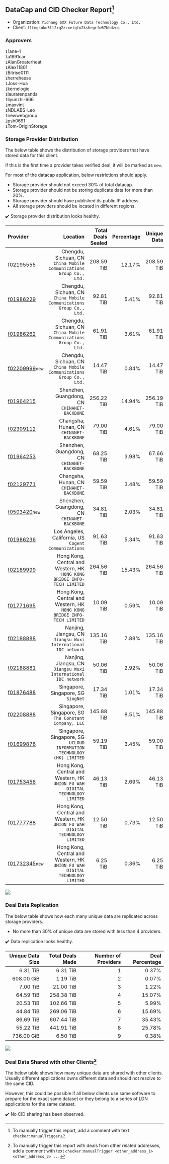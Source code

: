 ## DataCap and CID Checker Report[^1]
 - Organization: `Yichang SXX Future Data Technology Co., Ltd.`
 - Client: `f1tmgsuko5ll2xq2zcxetgfu2kshegrfw67bbdzcq`
### Approvers
`1`1ane-1<br/>`1`a1991car<br/>`1`AlanGreaterheat<br/>`1`Alex11801<br/>`1`Bitrise0111<br/>`1`herrehesse<br/>`1`Joss-Hua<br/>`1`kernelogic<br/>`1`laurarenpanda<br/>`1`liyunzhi-666<br/>`1`maxvint<br/>`1`NDLABS-Leo<br/>`1`newwebgroup<br/>`2`psh0691<br/>`1`Tom-OriginStorage


### Storage Provider Distribution
The below table shows the distribution of storage providers that have stored data for this client.

If this is the first time a provider takes verified deal, it will be marked as `new`.

For most of the datacap application, below restrictions should apply.
 - Storage provider should not exceed 30% of total datacap.
 - Storage provider should not be storing duplicate data for more than 20%.
 - Storage provider should have published its public IP address.
 - All storage providers should be located in different regions.

✔️ Storage provider distribution looks healthy.

| Provider                                                    |                                                                         Location | Total Deals Sealed | Percentage | Unique Data | Duplicate Deals |
| :---------------------------------------------------------- | -------------------------------------------------------------------------------: | -----------------: | ---------: | ----------: | --------------: |
| [f02195555](https://filfox.info/en/address/f02195555)       |           Chengdu, Sichuan, CN<br/>`China Mobile Communications Group Co., Ltd.` |         208.59 TiB |     12.17% |  208.59 TiB |           0.00% |
| [f01986229](https://filfox.info/en/address/f01986229)       |           Chengdu, Sichuan, CN<br/>`China Mobile Communications Group Co., Ltd.` |          92.81 TiB |      5.41% |   92.81 TiB |           0.00% |
| [f01986262](https://filfox.info/en/address/f01986262)       |           Chengdu, Sichuan, CN<br/>`China Mobile Communications Group Co., Ltd.` |          61.91 TiB |      3.61% |   61.91 TiB |           0.00% |
| [f02209999](https://filfox.info/en/address/f02209999)`new`  |           Chengdu, Sichuan, CN<br/>`China Mobile Communications Group Co., Ltd.` |          14.47 TiB |      0.84% |   14.47 TiB |           0.00% |
| [f01964215](https://filfox.info/en/address/f01964215)       |                                  Shenzhen, Guangdong, CN<br/>`CHINANET-BACKBONE` |         256.22 TiB |     14.94% |  256.19 TiB |           0.01% |
| [f02309112](https://filfox.info/en/address/f02309112)       |                                      Changsha, Hunan, CN<br/>`CHINANET-BACKBONE` |          79.00 TiB |      4.61% |   79.00 TiB |           0.00% |
| [f01964253](https://filfox.info/en/address/f01964253)       |                                  Shenzhen, Guangdong, CN<br/>`CHINANET-BACKBONE` |          68.25 TiB |      3.98% |   67.66 TiB |           0.87% |
| [f02129771](https://filfox.info/en/address/f02129771)       |                                      Changsha, Hunan, CN<br/>`CHINANET-BACKBONE` |          59.59 TiB |      3.48% |   59.59 TiB |           0.00% |
| [f0503420](https://filfox.info/en/address/f0503420)`new`    |                                  Shenzhen, Guangdong, CN<br/>`CHINANET-BACKBONE` |          34.81 TiB |      2.03% |   34.81 TiB |           0.00% |
| [f01986236](https://filfox.info/en/address/f01986236)       |                          Los Angeles, California, US<br/>`Cogent Communications` |          91.63 TiB |      5.34% |   91.63 TiB |           0.00% |
| [f02189999](https://filfox.info/en/address/f02189999)       |      Hong Kong, Central and Western, HK<br/>`HONG KONG BRIDGE INFO-TECH LIMITED` |         264.56 TiB |     15.43% |  264.56 TiB |           0.00% |
| [f01771695](https://filfox.info/en/address/f01771695)       |      Hong Kong, Central and Western, HK<br/>`HONG KONG BRIDGE INFO-TECH LIMITED` |          10.09 TiB |      0.59% |   10.09 TiB |           0.00% |
| [f02188888](https://filfox.info/en/address/f02188888)       |                Nanjing, Jiangsu, CN<br/>`Jiangsu Wuxi International IDC network` |         135.16 TiB |      7.88% |  135.16 TiB |           0.00% |
| [f02188881](https://filfox.info/en/address/f02188881)       |                Nanjing, Jiangsu, CN<br/>`Jiangsu Wuxi International IDC network` |          50.06 TiB |      2.92% |   50.06 TiB |           0.00% |
| [f01876488](https://filfox.info/en/address/f01876488)       |                                           Singapore, Singapore, SG<br/>`SingNet` |          17.34 TiB |      1.01% |   17.34 TiB |           0.00% |
| [f02208888](https://filfox.info/en/address/f02208888)       |                         Singapore, Singapore, SG<br/>`The Constant Company, LLC` |         145.88 TiB |      8.51% |  145.88 TiB |           0.00% |
| [f01699876](https://filfox.info/en/address/f01699876)       |        Singapore, Singapore, SG<br/>`UCLOUD INFORMATION TECHNOLOGY (HK) LIMITED` |          59.19 TiB |      3.45% |   59.00 TiB |           0.32% |
| [f01753456](https://filfox.info/en/address/f01753456)       | Hong Kong, Central and Western, HK<br/>`UNION FU WAH DIGITAL TECHNOLOGY LIMITED` |          46.13 TiB |      2.69% |   46.13 TiB |           0.00% |
| [f01777788](https://filfox.info/en/address/f01777788)       | Hong Kong, Central and Western, HK<br/>`UNION FU WAH DIGITAL TECHNOLOGY LIMITED` |          12.50 TiB |      0.73% |   12.50 TiB |           0.00% |
| [f01732345](https://filfox.info/en/address/f01732345)`new`  | Hong Kong, Central and Western, HK<br/>`UNION FU WAH DIGITAL TECHNOLOGY LIMITED` |           6.25 TiB |      0.36% |    6.25 TiB |           0.00% |

<img src="https://raw.githubusercontent.com/data-preservation-programs/filplus-checker-assets/main/filecoin-project/filecoin-plus-large-datasets/issues/1293/1699930518180.png"/>

### Deal Data Replication
The below table shows how each many unique data are replicated across storage providers.

- No more than 30% of unique data are stored with less than 4 providers.

✔️ Data replication looks healthy.

| Unique Data Size | Total Deals Made | Number of Providers | Deal Percentage |
| ---------------: | ---------------: | ------------------: | --------------: |
|         6.31 TiB |         6.31 TiB |                   1 |           0.37% |
|       608.00 GiB |         1.19 TiB |                   2 |           0.07% |
|         7.00 TiB |        21.00 TiB |                   3 |           1.22% |
|        64.59 TiB |       258.38 TiB |                   4 |          15.07% |
|        20.53 TiB |       102.66 TiB |                   5 |           5.99% |
|        44.84 TiB |       269.06 TiB |                   6 |          15.69% |
|        86.69 TiB |       607.44 TiB |                   7 |          35.43% |
|        55.22 TiB |       441.91 TiB |                   8 |          25.78% |
|       736.00 GiB |         6.50 TiB |                   9 |           0.38% |

<img src="https://raw.githubusercontent.com/data-preservation-programs/filplus-checker-assets/main/filecoin-project/filecoin-plus-large-datasets/issues/1293/1699930519050.png"/>

### Deal Data Shared with other Clients[^3]
The below table shows how many unique data are shared with other clients.
Usually different applications owns different data and should not resolve to the same CID.

However, this could be possible if all below clients use same software to prepare for the exact same dataset or they belong to a series of LDN applications for the same dataset.

✔️ No CID sharing has been observed.

[^1]: To manually trigger this report, add a comment with text `checker:manualTrigger`

[^2]: Deals from those addresses are combined into this report as they are specified with `checker:manualTrigger`

[^3]: To manually trigger this report with deals from other related addresses, add a comment with text `checker:manualTrigger <other_address_1> <other_address_2> ...`

